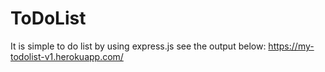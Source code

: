 # ToDoList
It is simple to do list by using express.js
see the output below:
https://my-todolist-v1.herokuapp.com/
